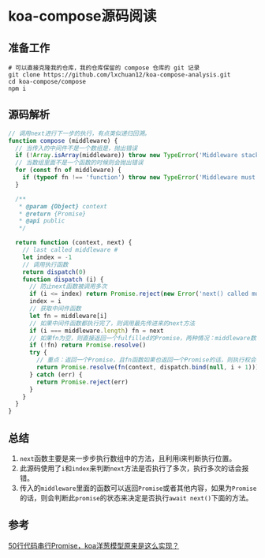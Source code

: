 # koa-compose源码阅读
## 准备工作
```shell
# 可以直接克隆我的仓库，我的仓库保留的 compose 仓库的 git 记录
git clone https://github.com/lxchuan12/koa-compose-analysis.git
cd koa-compose/compose
npm i
```
## 源码解析
```javascript
// 调用next进行下一步的执行，有点类似递归回溯。
function compose (middleware) {
  // 当传入的中间件不是一个数组是，抛出错误
  if (!Array.isArray(middleware)) throw new TypeError('Middleware stack must be an array!')
  // 当数组里面不是一个函数的时候则会抛出错误
  for (const fn of middleware) {
    if (typeof fn !== 'function') throw new TypeError('Middleware must be composed of functions!')
  }

  /**
   * @param {Object} context
   * @return {Promise}
   * @api public
   */

  return function (context, next) {
    // last called middleware #
    let index = -1
    // 调用执行函数
    return dispatch(0)
    function dispatch (i) {
      // 防止next函数被调用多次
      if (i <= index) return Promise.reject(new Error('next() called multiple times'))
      index = i
      // 获取中间件函数
      let fn = middleware[i]
      // 如果中间件函数都执行完了，则调用最先传进来的next方法
      if (i === middleware.length) fn = next
      // 如果fn为空，则直接返回一个fulfilled的Promise，两种情况：middleware数组长度为空，或者执行此匿名函数没有传入next方法
      if (!fn) return Promise.resolve()
      try {
        // 重点：返回一个Promise，且fn函数如果也返回一个Promise的话，则执行权会被新的Promise“接管”
        return Promise.resolve(fn(context, dispatch.bind(null, i + 1)))
      } catch (err) {
        return Promise.reject(err)
      }
    }
  }
}
```
## 总结
1. `next`函数主要是来一步步执行数组中的方法，且利用i来判断执行位置。
2. 此源码使用了`i`和`index`来判断`next`方法是否执行了多次，执行多次的话会报错。
3. 传入的`middleware`里面的函数可以返回`Promise`或者其他内容，如果为`Promise`的话，则会判断此`promise`的状态来决定是否执行`await next()`下面的方法。

## 参考
[50行代码串行Promise，koa洋葱模型原来是这么实现？](https://github.com/lxchuan12/koa-compose-analysis)